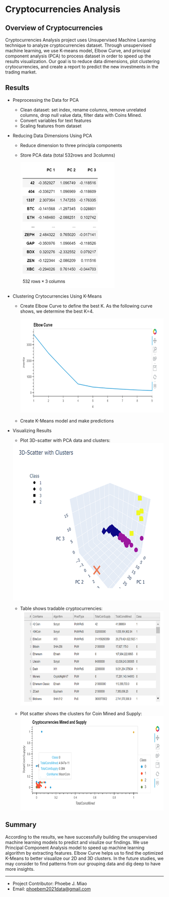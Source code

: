 # Cryptocurrencies Analysis
## Overview of Cryptocurrencies
Cryptocurrencies Analysis project uses Unsupervised Machine Learning technique to analyze cryptocurrencies dataset. Through unsupervised machine learning, we use K-means model, Elbow Curve, and principal component analysis (PCA) to process dataset in order to speed up the results visualization. Our goal is to reduce data dimensions, plot clustering crytocurrencies, and create a report to predict the new investments in the trading market.

## Results
- Preprocessing the Data for PCA
  - Clean dataset: set index, rename columns, remove unrelated columns, drop null value data, filter data with Coins Mined.
  - Convert variables for text features
  - Scaling features from dataset
- Reducing Data Dimensions Using PCA
  - Reduce dimension to three principla components
  - Store PCA data (total 532rows and 3columns)
 
    <img src='Resources/images/pca_3components.PNG' width=300, height=400>
    
- Clustering Crytocurrencies Using K-Means
  - Create Elbow Curve to define the best K. As the following curve shows, we determine the best K=4.
    
    <img src='Resources/images/elbow_curve.PNG' width=800 height=300>
    
  - Create K-Means model and make predictions
    
- Visualizing Results
  - Plot 3D-scatter with PCA data and clusters:

  <img src='Resources/images/3d_clusters.PNG' width=600 height=500>
  
  - Table shows tradable cryptocurrencies:
    <img src='Resources/images/tradable_currencies.PNG' width=800 height=300>
    
  - Plot scatter shows the clusters for Coin Mined and Supply:
    <img src='Resources/images/crypto_supply_mined.PNG' width=800 height=300>

## Summary
According to the results, we have successfully building the unsupervised machine learning models to predict and visulize our findings. We use Principal Component Analysis model to speed up machine learning algorithm by extracting features. Elbow Curve helps us to find the optimized K-Means to better visualize our 2D and 3D clusters. In the future studies, we may consider to find patterns from our grouping data and dig deep to have more insights.   

__________________________________________________________________________________________________________________________________________________________________

- Project Contributor: Phoebe J. Miao
- Email: phoebem2021data@gmail.com
